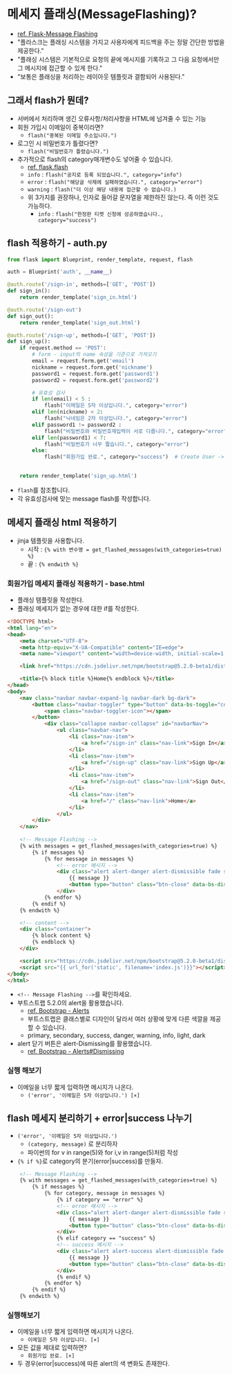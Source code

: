 # 메세지 플래싱(MessageFlashing)?
- [ref. Flask-Message Flashing](https://flask-docs-kr.readthedocs.io/ko/latest/patterns/flashing.html#message-flashing)
- "플라스크는 플래싱 시스템을 가지고 사용자에게 피드백을 주는 정말 간단한 방법을 제공한다." 
- "플래싱 시스템은 기본적으로 요청의 끝에 메시지를 기록하고 그 다음 요청에서만 그 메시지에 접근할 수 있게 한다." 
- "보통은 플래싱을 처리하는 레이아웃 템플릿과 결함되어 사용된다."

## 그래서 flash가 뭔데?
- 서버에서 처리하며 생긴 오류사항/처리사항을 HTML에 넘겨줄 수 있는 기능
- 회원 가입시 이메일이 중복이라면?
    - `flash("중복된 이메일 주소입니다.")`
- 로그인 시 비밀번호가 틀렸다면?
    - `flash("비밀번호가 틀렸습니다.")`
- 추가적으로 flash의 category매개변수도 넣어줄 수 있습니다.
    - [ref. flask.flash](https://flask-docs-kr.readthedocs.io/ko/latest/ko/api.html#flask.flash)
    - `info` : `flash("공지로 등록 되었습니다.", category="info")`
    - `error` : `flash("해당글 삭제에 실패하였습니다.", category="error")`
    - `warning` : `flash("더 이상 해당 내용에 접근할 수 없습니다.)`
    - 위 3가지를 권장하나, 인자로 들어갈 문자열을 제한하진 않는다. 즉 이런 것도 가능하다.
        - `info` : `flash("한정판 티켓 신청에 성공하였습니다., category="success")`

## flash 적용하기 - auth.py
```python
from flask import Blueprint, render_template, request, flash

auth = Blueprint('auth', __name__)

@auth.route('/sign-in', methods=['GET', 'POST'])
def sign_in():
    return render_template('sign_in.html')

@auth.route('/sign-out')
def sign_out():
    return render_template('sign_out.html')

@auth.route('/sign-up', methods=['GET', 'POST'])
def sign_up():
    if request.method == 'POST':
        # form - input의 name 속성을 기준으로 가져오기
        email = request.form.get('email')
        nickname = request.form.get('nickname')
        password1 = request.form.get('password1')
        password2 = request.form.get('password2')

        # 유효성 검사
        if len(email) < 5 :
            flash("이메일은 5자 이상입니다.", category="error")
        elif len(nickname) < 2:
            flash("닉네임은 2자 이상입니다.", category="error")
        elif password1 != password2 :
            flash("비밀번호와 비밀번호재입력이 서로 다릅니다.", category="error")
        elif len(password1) < 7:
            flash("비밀번호가 너무 짧습니다.", category="error")
        else:
            flash("회원가입 완료.", category="success")  # Create User -> DB

    
    return render_template('sign_up.html')
```
- `flash`를 참조합니다.
- 각 유효성검사에 맞는 message flash를 작성합니다.


## 메세지 플래싱 html 적용하기
- jinja 템플릿을 사용합니다.
    - 시작 : `{% with 변수명 = get_flashed_messages(with_categories=true) %}`
    - 끝 : `{% endwith %}`

### 회원가입 메세지 플래싱 적용하기 - base.html
- 플래싱 템플릿을 작성한다.
- 플래싱 메세지가 없는 경우에 대한 if를 작성한다.

```html
<!DOCTYPE html>
<html lang="en">
<head>
    <meta charset="UTF-8">
    <meta http-equiv="X-UA-Compatible" content="IE=edge">
    <meta name="viewport" content="width=device-width, initial-scale=1.0">

    <link href="https://cdn.jsdelivr.net/npm/bootstrap@5.2.0-beta1/dist/css/bootstrap.min.css" rel="stylesheet" integrity="sha384-0evHe/X+R7YkIZDRvuzKMRqM+OrBnVFBL6DOitfPri4tjfHxaWutUpFmBp4vmVor" crossorigin="anonymous">

    <title>{% block title %}Home{% endblock %}</title>
</head>
<body>
    <nav class="navbar navbar-expand-lg navbar-dark bg-dark">
        <button class="navbar-toggler" type="button" data-bs-toggle="collapse" data-bs-target="#navbarNav" aria-controls="navbarNav" aria-expanded="false" aria-label="Toggle navigation">
            <span class="navbar-toggler-icon"></span>
        </button>
            <div class="collapse navbar-collapse" id="navbarNav">
                <ul class="navbar-nav">
                    <li class="nav-item">
                        <a href="/sign-in" class="nav-link">Sign In</a>
                    </li>
                    <li class="nav-item">
                        <a href="/sign-up" class="nav-link">Sign Up</a>
                    </li>
                    <li class="nav-item">
                        <a href="/sign-out" class="nav-link">Sign Out</a>
                    </li>
                    <li class="nav-item">
                        <a href="/" class="nav-link">Home</a>
                    </li>
                </ul>
        </div>
    </nav>
    
    <!-- Message Flashing -->
    {% with messages = get_flashed_messages(with_categories=true) %}
        {% if messages %}
            {% for message in messages %}         
                <!-- error 메시지 -->
                <div class="alert alert-danger alert-dismissible fade show" role="alert">
                    {{ message }}
                    <button type="button" class="btn-close" data-bs-dismiss="alert" aria-label="Close"></button>
                </div>
            {% endfor %}
        {% endif %}
    {% endwith %}

    <!-- content -->
    <div class="container">
        {% block content %}
        {% endblock %}
    </div>

    <script src="https://cdn.jsdelivr.net/npm/bootstrap@5.2.0-beta1/dist/js/bootstrap.bundle.min.js" integrity="sha384-pprn3073KE6tl6bjs2QrFaJGz5/SUsLqktiwsUTF55Jfv3qYSDhgCecCxMW52nD2" crossorigin="anonymous"></script>
    <script src="{{ url_for('static', filename='index.js')}}"></script>
</body>
</html>
```
- `<!-- Message Flashing -->`를 확인하세요.
- 부트스트랩 5.2.0의 alert을 활용했습니다.
    - [ref. Bootstrap - Alerts](https://getbootstrap.com/docs/5.2/components/alerts/)
    - 부트스트랩은 클래스별로 디자인이 달라서 여러 상황에 맞게 다른 색깔을 제공할 수 있습니다.
    - primary, secondary, success, danger, warning, info, light, dark
- alert 닫기 버튼은 alert-Dismissing를 활용했습니다.
    - [ref. Bootstrap - Alerts#Dismissing](https://getbootstrap.com/docs/5.2/components/alerts/#dismissing)

### 실행 해보기
- 이메일을 너무 짧게 입력하면 메시지가 나온다.
    - `('error', '이메일은 5자 이상입니다.') [×]`

## flash 메세지 분리하기 + error|success 나누기
- `('error', '이메일은 5자 이상입니다.')`
    - `(category, message)` 로 분리하자
    - 파이썬의 for v in range(5)와 for i,v in range(5)처럼 작성
- `{% if %}`로 category의 분기(error|success)를 만들자.

```html
    <!-- Message Flashing -->
    {% with messages = get_flashed_messages(with_categories=true) %}
        {% if messages %}
            {% for category, message in messages %}
                {% if category == "error" %}         
                <!-- error 메시지 -->
                <div class="alert alert-danger alert-dismissible fade show" role="alert">
                    {{ message }}
                    <button type="button" class="btn-close" data-bs-dismiss="alert" aria-label="Close"></button>
                </div>
                {% elif category == "success" %}
                <!-- success 메시지 -->
                <div class="alert alert-success alert-dismissible fade show" role="alert">
                    {{ message }}
                    <button type="button" class="btn-close" data-bs-dismiss="alert" aria-label="Close"></button>
                </div>
                {% endif %}
            {% endfor %}
        {% endif %}
    {% endwith %}
```

### 실행해보기
- 이메일을 너무 짧게 입력하면 메시지가 나온다.
    - `이메일은 5자 이상입니다. [×]`
- 모든 값을 제대로 입력하면?
    - `회원가입 완료. [×]`
- 두 경우(error|success)에 따른 alert의 색 변화도 존재한다.